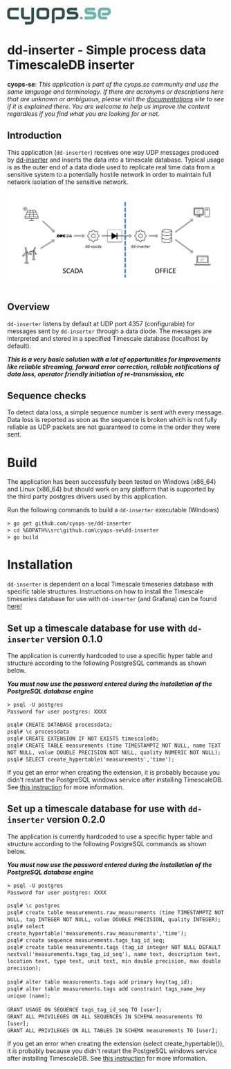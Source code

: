 ![example usage](./assets/cyops.png)
# dd-inserter - Simple process data TimescaleDB inserter
**cyops-se**: *This application is part of the cyops.se community and use the same language and terminology. If there are acronyms or descriptions here that are unknown or ambiguous, please visit the [documentations](https://github.com/cyops-se/docs) site to see if it is explained there. You are welcome to help us improve the content regardless if you find what you are looking for or not*.

## Introduction
This application (```dd-inserter```) receives one way UDP messages produced by [dd-inserter](https://github.com/cyops-se/dd-inserter) and inserts the data into a timescale database.
Typical usage is as the outer end of a data diode used to replicate real time data from a sensitive system to a potentially hostile network in order to maintain full network isolation of the sensitive network.

![example usage](./assets/diode-1.png)

## Overview
```dd-inserter``` listens by default at UDP port 4357 (configurable) for messages sent by ```dd-inserter``` through a data diode. The messages are interpreted and stored in a specified Timescale database (localhost by default).

***This is a very basic solution with a lot of opportunities for improvements like reliable streaming, forward error correction, reliable notifications of data loss, operator friendly initiation of re-transmission, etc***

## Sequence checks
To detect data loss, a simple sequence number is sent with every message. Data loss is reported as soon as the sequence is broken which is not fully reliable as UDP packets are not guaranteed to come in the order they were sent.

# Build
The application has been successfully been tested on Windows (x86_64) and Linux (x86_64) but should work on any platform that is supported by the third party postgres drivers used by this application.

Run the following commands to build a ```dd-inserter``` executable (Windows)

```
> go get github.com/cyops-se/dd-inserter
> cd %GOPATH%\src\github.com\cyops-se\dd-inserter
> go build
```

# Installation
```dd-inserter``` is dependent on a local Timescale timeseries database with specific table structures. Instructions on how to install the Timescale timeseries database for use with ```dd-inserter``` (and Grafana) can be found [here!](./TIMESCALE.md)

## Set up a timescale database for use with ```dd-inserter``` version 0.1.0

The application is currently hardcoded to use a specific hyper table and structure according to the following PostgreSQL commands as shown below.

***You must now use the password entered during the installation of the PostgreSQL database engine***

```
> psql -U postgres
Password for user postgres: XXXX
```
```
psql# CREATE DATABASE processdata;
psql# \c processdata
psql# CREATE EXTENSION IF NOT EXISTS timescaledb;
psql# CREATE TABLE measurements (time TIMESTAMPTZ NOT NULL, name TEXT NOT NULL, value DOUBLE PRECISION NOT NULL, quality NUMERIC NOT NULL);
psql# SELECT create_hypertable('measurements','time');
```

If you get an error when creating the extension, it is probably because you didn't restart the PostgreSQL windows service after installing TimescaleDB. See [this instruction](./TIMESCALE.md) for more information.



## Set up a timescale database for use with ```dd-inserter``` version 0.2.0

The application is currently hardcoded to use a specific hyper table and structure according to the following PostgreSQL commands as shown below.

***You must now use the password entered during the installation of the PostgreSQL database engine***

```
> psql -U postgres
Password for user postgres: XXXX
```
```
psql# \c postgres
psql# create table measurements.raw_measurements (time TIMESTAMPTZ NOT NULL, tag INTEGER NOT NULL, value DOUBLE PRECISION, quality INTEGER);
psql# select create_hypertable('measurements.raw_measurements','time');
psql# create sequence measurements.tags_tag_id_seq;
psql# create table measurements.tags (tag_id integer NOT NULL DEFAULT nextval('measurements.tags_tag_id_seq'), name text, description text, location text, type text, unit text, min double precision, max double precision);

psql# alter table measurements.tags add primary key(tag_id);
psql# alter table measurements.tags add constraint tags_name_key unique (name);

GRANT USAGE ON SEQUENCE tags_tag_id_seq TO [user];
GRANT ALL PRIVILEGES ON ALL SEQUENCES IN SCHEMA measurements TO [user];
GRANT ALL PRIVILEGES ON ALL TABLES IN SCHEMA measurements TO [user];
```

If you get an error when creating the extension (select create_hypertable()), it is probably because you didn't restart the PostgreSQL windows service after installing TimescaleDB. See [this instruction](./TIMESCALE.md) for more information.